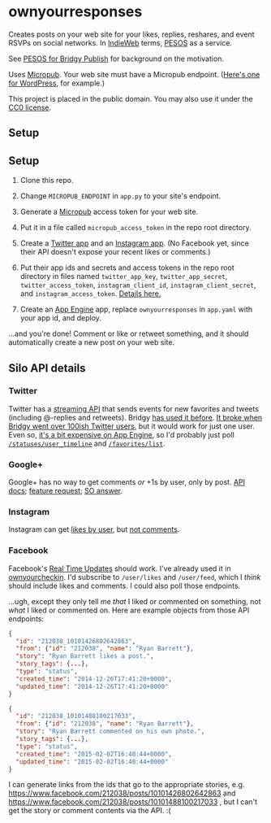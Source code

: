 # ownyourresponses

Creates posts on your web site for your likes, replies, reshares, and event RSVPs on social networks. In [IndieWeb](https://indiewebcamp.com/) terms, [PESOS](https://indiewebcamp.com/PESOS) as a service.

See [PESOS for Bridgy Publish](https://snarfed.org/2015-01-22_pesos-for-bridgy-publish) for background on the motivation.

Uses [Micropub](https://indiewebcamp.com/micropub). Your web site must have a
Micropub endpoint.
([Here's one for WordPress](https://github.com/snarfed/wordpress-micropub), for
example.)

This project is placed in the public domain. You may also use it under the [CC0 license](http://creativecommons.org/publicdomain/zero/1.0/).


## Setup

Setup
---

1. Clone this repo.

1. Change `MICROPUB_ENDPOINT` in `app.py` to your site's endpoint.

1. Generate a [Micropub](https://indiewebcamp.com/micropub) access token for
your web site.

1. Put it in a file called `micropub_access_token` in the repo root directory.

1. Create a
[Twitter app](https://apps.twitter.com/app/new) and an
[Instagram app](http://instagram.com/developer/clients/manage/). (No Facebook
yet, since their API doesn't expose your recent likes or comments.)

1. Put their app ids and secrets and access tokens in the repo root directory in
files named `twitter_app_key`, `twitter_app_secret`, `twitter_access_token`,
`instagram_client_id`, `instagram_client_secret`, and `instagram_access_token`.
[Details here.](https://github.com/snarfed/oauth-dropins/blob/master/appengine_config.py)

1. Create an [App Engine](http://appengine.google.com/) app, replace
`ownyourresponses` in `app.yaml` with your app id, and deploy.

...and you're done! Comment or like or retweet something, and it should
automatically create a new post on your web site.


## Silo API details

### Twitter

Twitter has a [streaming API](https://dev.twitter.com/docs/streaming-apis) that sends events for new favorites and tweets (including @-replies and retweets). Bridgy [has used it before](https://github.com/snarfed/bridgy/blob/master/twitter_streaming.py). [It broke when Bridgy went over 100ish Twitter users](https://github.com/snarfed/bridgy/issues/57), but it would work for just one user. Even so, [it's a bit expensive on App Engine](https://github.com/snarfed/bridgy/issues/8), so I'd probably just poll [`/statuses/user_timeline`](https://dev.twitter.com/rest/reference/get/statuses/user_timeline) and [`/favorites/list`](https://dev.twitter.com/rest/reference/get/favorites/list).

### Google+

Google+ has no way to get comments *or* +1s by user, only by post. [API docs](https://developers.google.com/+/api/latest/); [feature request](https://code.google.com/p/google-plus-platform/issues/detail?id=89); [SO answer](http://stackoverflow.com/a/19817758/186123).

### Instagram

Instagram can get [likes by user](http://instagram.com/developer/endpoints/users/#get_users_feed_liked), but [not comments](http://stackoverflow.com/a/22002350/186123).

### Facebook

Facebook's [Real Time Updates](https://developers.facebook.com/docs/graph-api/real-time-updates/) should work. I've already used it in [ownyourcheckin](https://github.com/snarfed/ownyourcheckin). I'd subscribe to `/user/likes` and `/user/feed`, which I _think_ should include likes and comments. I could also poll those endpoints.

...ugh, except they only tell me *that* I liked or commented on something, not *what* I liked or commented on. Here are example objects from those API endpoints:

```json
{
  "id": "212038_10101426802642863",
  "from": {"id": "212038", "name": "Ryan Barrett"},
  "story": "Ryan Barrett likes a post.",
  "story_tags": {...},
  "type": "status",
  "created_time": "2014-12-26T17:41:20+0000",
  "updated_time": "2014-12-26T17:41:20+0000"
}

{
  "id": "212038_10101488100217033",
  "from": {"id": "212038", "name": "Ryan Barrett"},
  "story": "Ryan Barrett commented on his own photo.",
  "story_tags": {...},
  "type": "status",
  "created_time": "2015-02-02T16:40:44+0000",
  "updated_time": "2015-02-02T16:40:44+0000"
}
```

I can generate links from the ids that go to the appropriate stories, e.g. https://www.facebook.com/212038/posts/10101426802642863 and https://www.facebook.com/212038/posts/10101488100217033 , but I can't get the story or comment contents via the API. :(
